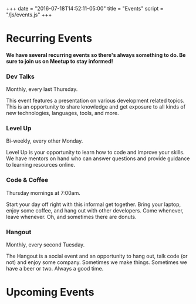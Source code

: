 +++
date = "2016-07-18T14:52:11-05:00"
title = "Events"
script = "/js/events.js"
+++

# Recurring Events

#### We have several recurring events so there's always something to do. Be sure to join us on Meetup to stay informed!

<div class="row">
<div class="col-sm-3">
  <h3>Dev Talks</h3>
  <p>Monthly, every last Thursday.</p>
  <p>This event features a presentation on various development related topics. This is an opportunity to share knowledge and get exposure to all kinds of new technologies, languages, tools, and more.</p>
</div>

<div class="col-sm-3">
  <h3>Level Up</h3>
  <p>Bi-weekly, every other Monday.</p>
  <p>Level Up is your opportunity to learn how to code and improve your skills. We have mentors on hand who can answer questions and provide guidance to learning resources online.</p>
</div>

<div class="col-sm-3">
  <h3>Code & Coffee</h3>
  <p>Thursday mornings at 7:00am.</p>
  <p>Start your day off right with this informal get together. Bring your laptop, enjoy some coffee, and hang out with other developers. Come whenever, leave whenever. Oh, and sometimes there are donuts.</p>
</div>

<div class="col-sm-3">
  <h3>Hangout</h3>
  <p>Monthly, every second Tuesday.</p>
  <p>The Hangout is a social event and an opportunity to hang out, talk code (or not) and enjoy some company. Sometimes we make things. Sometimes we have a beer or two. Always a good time.</p>
</div>
</div>

# Upcoming Events

<script>!function(d,s,id){var js,fjs=d.getElementsByTagName(s)[0];if(!d.getElementById(id)){js=d.createElement(s); js.id=id;js.async=true;js.src="https://a248.e.akamai.net/secure.meetupstatic.com/s/script/2012676015776998360572/api/mu.btns.js?id=1fbm67c96djvpven80souq27te";fjs.parentNode.insertBefore(js,fjs);}}(document,"script","mu-bootjs");</script>

<div id="events"></div>


